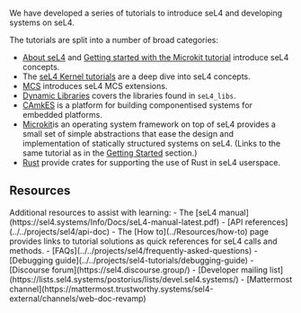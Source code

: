 We have developed a series of tutorials to introduce seL4 and
developing systems on seL4.

The tutorials are split into a number of broad categories:

- [About seL4](about-seL4) and [Getting started with the Microkit tutorial](microkit) introduce seL4 concepts.
- The [seL4 Kernel tutorials](../seL4Kernel/overview.md) are a deep dive into seL4 concepts.
- [MCS](../MCS/mcs-extensions) introduces seL4 MCS extensions.
- [Dynamic Libraries](../DynamicLibraries/initialisation.md) covers the libraries found in `seL4_libs`.
- [CAmkES](../CAmkES/hello-camkes.md) is a platform for building componentised systems for embedded platforms.
- [Microkit](https://trustworthy.systems/projects/microkit/tutorial/)is an operating system framework on top of seL4 provides a small set of simple abstractions that ease the design and implementation of statically structured systems on seL4. (Links to the same tutorial as in the [Getting Started](../GettingStarted/microkit) section.)
- [Rust](https://github.com/seL4/rust-sel4) provide crates for supporting the use of Rust in seL4 userspace.

<h2>Resources</h2>
Additional resources to assist with learning:
- The [seL4 manual](https://sel4.systems/Info/Docs/seL4-manual-latest.pdf)
- [API references](../../projects/sel4/api-doc)
- The [How to](../Resources/how-to) page provides links to tutorial solutions as quick references for seL4 calls and methods.
- [FAQs](../../projects/sel4/frequently-asked-questions)
- [Debugging guide](../../projects/sel4-tutorials/debugging-guide)
- [Discourse forum](https://sel4.discourse.group/)
- [Developer mailing list](https://lists.sel4.systems/postorius/lists/devel.sel4.systems/)
- [Mattermost channel](https://mattermost.trustworthy.systems/sel4-external/channels/web-doc-revamp)
